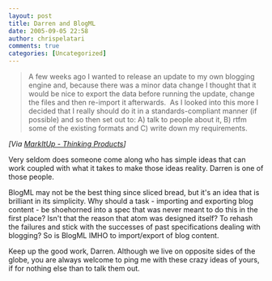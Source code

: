 ```yaml
---
layout: post
title: Darren and BlogML
date: 2005-09-05 22:58
author: chrispelatari
comments: true
categories: [Uncategorized]
---
```


<blockquote>
  <p>A few weeks ago I wanted to release an update to my own blogging engine 
  and, because there was a minor data change I thought that it would be 
  nice to export the data before running the update, change the files and then 
  re-import it afterwards.  As I looked into this more I decided that I 
  really should do it in a standards-compliant manner (if possible) and so then 
  set out to: A) talk to people about it, B) rtfm some of the existing formats 
  and C) write down my requirements.</p></blockquote>
<p><i>[Via <a href="http://MarkItUp.com/Posts/Post.aspx?postId=d4b59067-7c2f-4271-9023-99149d17166f">MarkItUp 
- Thinking Products</a>]</i> </p>
<p>Very seldom does someone come along who has simple ideas that can work 
coupled with what it takes to make those ideas reality. Darren is one of those 
people.</p>
<p>BlogML may not be the best thing since sliced bread, but it's an idea that is 
brilliant in its simplicity. Why should a task - importing and exporting blog 
content - be shoehorned into a spec that was never meant to do this in the first 
place? Isn't that the reason that atom was designed itself? To rehash the 
failures and stick with the successes of past specifications dealing with 
blogging? So is BlogML IMHO to import/export of blog content.</p>
<p>Keep up the good work, Darren. Although we live on opposite sides of the 
globe, you are always welcome to ping me with these crazy ideas of yours, if for 
nothing else than to talk them out.</p>
